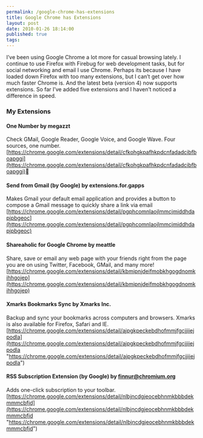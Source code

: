 ```yaml
---
permalink: /google-chrome-has-extensions
title: Google Chrome has Extensions 
layout: post
date: 2010-01-26 18:14:00
published: true
tags: 
---
```



I’ve been using Google Chrome a lot more for casual browsing lately. I continue to use Firefox with Firebug for web development tasks, but for social networking and email I use Chrome. Perhaps its because I have loaded down Firefox with too many extensions, but I can’t get over how much faster Chrome is. And the latest beta (version 4) now supports extensions. So far I’ve added five extensions and I haven’t noticed a difference in speed.

### My Extensions

#### One Number by megazzt

Check GMail, Google Reader, Google Voice, and Google Wave. Four sources, one number.   
[https://chrome.google.com/extensions/detail/cfkohgkpafhkpdcnfadadcibfboapggi](https://chrome.google.com/extensions/detail/cfkohgkpafhkpdcnfadadcibfboapggi)

#### Send from Gmail (by Google) by extensions.for.gapps

Makes Gmail your default email application and provides a button to compose a Gmail message to quickly share a link via email   
[https://chrome.google.com/extensions/detail/pgphcomnlaojlmmcjmiddhdapjpbgeoc](https://chrome.google.com/extensions/detail/pgphcomnlaojlmmcjmiddhdapjpbgeoc)

#### Shareaholic for Google Chrome by meattle

Share, save or email any web page with your friends right from the page you are on using Twitter, Facebook, GMail, and many more!   
[https://chrome.google.com/extensions/detail/kbmipnjdeifmobkhgogdnomkihhgojep](https://chrome.google.com/extensions/detail/kbmipnjdeifmobkhgogdnomkihhgojep)

#### Xmarks Bookmarks Sync by Xmarks Inc.

Backup and sync your bookmarks across computers and browsers. Xmarks is also available for Firefox, Safari and IE.   
[https://chrome.google.com/extensions/detail/ajpgkpeckebdhofmmjfgcjjiiejpodla](https://chrome.google.com/extensions/detail/ajpgkpeckebdhofmmjfgcjjiiejpodla "https://chrome.google.com/extensions/detail/ajpgkpeckebdhofmmjfgcjjiiejpodla")

#### RSS Subscription Extension (by Google) by finnur@chromium.org

Adds one-click subscription to your toolbar.   
[https://chrome.google.com/extensions/detail/nlbjncdgjeocebhnmkbbbdekmmmcbfjd](https://chrome.google.com/extensions/detail/nlbjncdgjeocebhnmkbbbdekmmmcbfjd "https://chrome.google.com/extensions/detail/nlbjncdgjeocebhnmkbbbdekmmmcbfjd")


